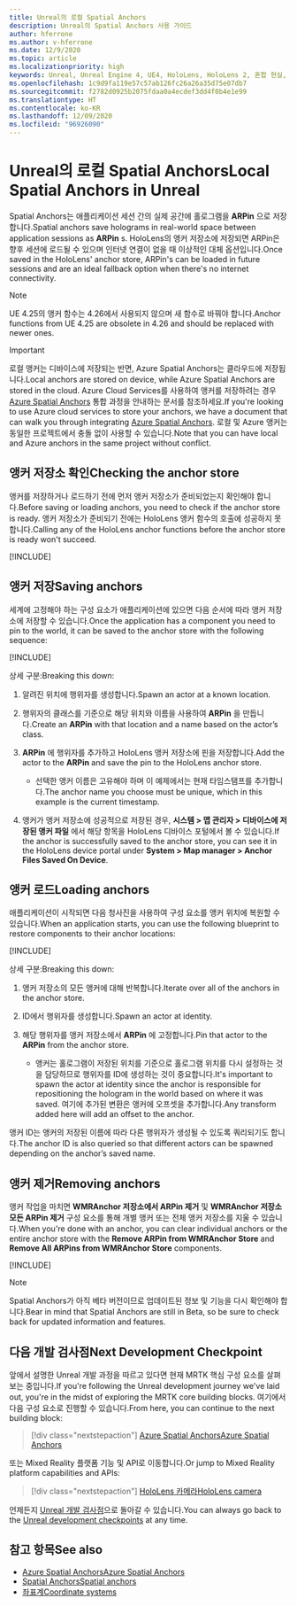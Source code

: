 ```yaml
---
title: Unreal의 로컬 Spatial Anchors
description: Unreal의 Spatial Anchors 사용 가이드
author: hferrone
ms.author: v-hferrone
ms.date: 12/9/2020
ms.topic: article
ms.localizationpriority: high
keywords: Unreal, Unreal Engine 4, UE4, HoloLens, HoloLens 2, 혼합 현실, 개발, 기능, 설명서, 가이드, 홀로그램, spatial anchors, 혼합 현실 헤드셋, windows mixed reality 헤드셋, 가상 현실 헤드셋
ms.openlocfilehash: 1c9d9fa119e57c57ab126fc26a26a35d75e07db7
ms.sourcegitcommit: f2782d0925b2075fdaa0a4ecdef3dd4f0b4e1e99
ms.translationtype: HT
ms.contentlocale: ko-KR
ms.lasthandoff: 12/09/2020
ms.locfileid: "96926090"
---
```

# <a name="local-spatial-anchors-in-unreal"></a><span data-ttu-id="51700-104">Unreal의 로컬 Spatial Anchors</span><span class="sxs-lookup"><span data-stu-id="51700-104">Local Spatial Anchors in Unreal</span></span>

<span data-ttu-id="51700-105">Spatial Anchors는 애플리케이션 세션 간의 실제 공간에 홀로그램을 **ARPin** 으로 저장합니다.</span><span class="sxs-lookup"><span data-stu-id="51700-105">Spatial anchors save holograms in real-world space between application sessions as **ARPin** s.</span></span> <span data-ttu-id="51700-106">HoloLens의 앵커 저장소에 저장되면 ARPin은 향후 세션에 로드될 수 있으며 인터넷 연결이 없을 때 이상적인 대체 옵션입니다.</span><span class="sxs-lookup"><span data-stu-id="51700-106">Once saved in the HoloLens' anchor store, ARPin's can be loaded in future sessions and are an ideal fallback option when there's no internet connectivity.</span></span>

> [!NOTE]
> <span data-ttu-id="51700-107">UE 4.25의 앵커 함수는 4.26에서 사용되지 않으며 새 함수로 바꿔야 합니다.</span><span class="sxs-lookup"><span data-stu-id="51700-107">Anchor functions from UE 4.25 are obsolete in 4.26 and should be replaced with newer ones.</span></span> 

> [!IMPORTANT]
> <span data-ttu-id="51700-108">로컬 앵커는 디바이스에 저장되는 반면, Azure Spatial Anchors는 클라우드에 저장됩니다.</span><span class="sxs-lookup"><span data-stu-id="51700-108">Local anchors are stored on device, while Azure Spatial Anchors are stored in the cloud.</span></span> <span data-ttu-id="51700-109">Azure Cloud Services를 사용하여 앵커를 저장하려는 경우 [Azure Spatial Anchors](unreal-azure-spatial-anchors.md) 통합 과정을 안내하는 문서를 참조하세요.</span><span class="sxs-lookup"><span data-stu-id="51700-109">If you're looking to use Azure cloud services to store your anchors, we have a document that can walk you through integrating [Azure Spatial Anchors](unreal-azure-spatial-anchors.md).</span></span> <span data-ttu-id="51700-110">로컬 및 Azure 앵커는 동일한 프로젝트에서 충돌 없이 사용할 수 있습니다.</span><span class="sxs-lookup"><span data-stu-id="51700-110">Note that you can have local and Azure anchors in the same project without conflict.</span></span>

## <a name="checking-the-anchor-store"></a><span data-ttu-id="51700-111">앵커 저장소 확인</span><span class="sxs-lookup"><span data-stu-id="51700-111">Checking the anchor store</span></span>

<span data-ttu-id="51700-112">앵커를 저장하거나 로드하기 전에 먼저 앵커 저장소가 준비되었는지 확인해야 합니다.</span><span class="sxs-lookup"><span data-stu-id="51700-112">Before saving or loading anchors, you need to check if the anchor store is ready.</span></span>  <span data-ttu-id="51700-113">앵커 저장소가 준비되기 전에는 HoloLens 앵커 함수의 호출에 성공하지 못합니다.</span><span class="sxs-lookup"><span data-stu-id="51700-113">Calling any of the HoloLens anchor functions before the anchor store is ready won't succeed.</span></span>  

[!INCLUDE[](includes/tabs-sa-1.md)]

## <a name="saving-anchors"></a><span data-ttu-id="51700-114">앵커 저장</span><span class="sxs-lookup"><span data-stu-id="51700-114">Saving anchors</span></span>

<span data-ttu-id="51700-115">세계에 고정해야 하는 구성 요소가 애플리케이션에 있으면 다음 순서에 따라 앵커 저장소에 저장할 수 있습니다.</span><span class="sxs-lookup"><span data-stu-id="51700-115">Once the application has a component you need to pin to the world, it can be saved to the anchor store with the following sequence:</span></span> 

[!INCLUDE[](includes/tabs-sa-2.md)]

<span data-ttu-id="51700-116">상세 구분:</span><span class="sxs-lookup"><span data-stu-id="51700-116">Breaking this down:</span></span>
1. <span data-ttu-id="51700-117">알려진 위치에 행위자를 생성합니다.</span><span class="sxs-lookup"><span data-stu-id="51700-117">Spawn an actor at a known location.</span></span>
2. <span data-ttu-id="51700-118">행위자의 클래스를 기준으로 해당 위치와 이름을 사용하여 **ARPin** 을 만듭니다.</span><span class="sxs-lookup"><span data-stu-id="51700-118">Create an **ARPin** with that location and a name based on the actor’s class.</span></span> 
3. <span data-ttu-id="51700-119">**ARPin** 에 행위자를 추가하고 HoloLens 앵커 저장소에 핀을 저장합니다.</span><span class="sxs-lookup"><span data-stu-id="51700-119">Add the actor to the **ARPin** and save the pin to the HoloLens anchor store.</span></span>  
    * <span data-ttu-id="51700-120">선택한 앵커 이름은 고유해야 하며 이 예제에서는 현재 타임스탬프를 추가합니다.</span><span class="sxs-lookup"><span data-stu-id="51700-120">The anchor name you choose must be unique, which in this example is the current timestamp.</span></span> 

4. <span data-ttu-id="51700-121">앵커가 앵커 저장소에 성공적으로 저장된 경우, **시스템 > 맵 관리자 > 디바이스에 저장된 앵커 파일** 에서 해당 항목을 HoloLens 디바이스 포털에서 볼 수 있습니다.</span><span class="sxs-lookup"><span data-stu-id="51700-121">If the anchor is successfully saved to the anchor store, you can see it in the HoloLens device portal under **System > Map manager > Anchor Files Saved On Device**.</span></span> 

## <a name="loading-anchors"></a><span data-ttu-id="51700-122">앵커 로드</span><span class="sxs-lookup"><span data-stu-id="51700-122">Loading anchors</span></span>

<span data-ttu-id="51700-123">애플리케이션이 시작되면 다음 청사진을 사용하여 구성 요소를 앵커 위치에 복원할 수 있습니다.</span><span class="sxs-lookup"><span data-stu-id="51700-123">When an application starts, you can use the following blueprint to restore components to their anchor locations:</span></span>

[!INCLUDE[](includes/tabs-sa-3.md)]

<span data-ttu-id="51700-124">상세 구분:</span><span class="sxs-lookup"><span data-stu-id="51700-124">Breaking this down:</span></span>
1. <span data-ttu-id="51700-125">앵커 저장소의 모든 앵커에 대해 반복합니다.</span><span class="sxs-lookup"><span data-stu-id="51700-125">Iterate over all of the anchors in the anchor store.</span></span> 
2. <span data-ttu-id="51700-126">ID에서 행위자를 생성합니다.</span><span class="sxs-lookup"><span data-stu-id="51700-126">Spawn an actor at identity.</span></span>
3. <span data-ttu-id="51700-127">해당 행위자를 앵커 저장소에서 **ARPin** 에 고정합니다.</span><span class="sxs-lookup"><span data-stu-id="51700-127">Pin that actor to the **ARPin** from the anchor store.</span></span>  

    * <span data-ttu-id="51700-128">앵커는 홀로그램이 저장된 위치를 기준으로 홀로그램 위치를 다시 설정하는 것을 담당하므로 행위자를 ID에 생성하는 것이 중요합니다.</span><span class="sxs-lookup"><span data-stu-id="51700-128">It's important to spawn the actor at identity since the anchor is responsible for repositioning the hologram in the world based on where it was saved.</span></span> <span data-ttu-id="51700-129">여기에 추가된 변환은 앵커에 오프셋을 추가합니다.</span><span class="sxs-lookup"><span data-stu-id="51700-129">Any transform added here will add an offset to the anchor.</span></span> 

<span data-ttu-id="51700-130">앵커 ID는 앵커의 저장된 이름에 따라 다른 행위자가 생성될 수 있도록 쿼리되기도 합니다.</span><span class="sxs-lookup"><span data-stu-id="51700-130">The anchor ID is also queried so that different actors can be spawned depending on the anchor’s saved name.</span></span> 

## <a name="removing-anchors"></a><span data-ttu-id="51700-131">앵커 제거</span><span class="sxs-lookup"><span data-stu-id="51700-131">Removing anchors</span></span> 

<span data-ttu-id="51700-132">앵커 작업을 마치면 **WMRAnchor 저장소에서 ARPin 제거** 및 **WMRAnchor 저장소 모든 ARPin 제거** 구성 요소를 통해 개별 앵커 또는 전체 앵커 저장소를 지울 수 있습니다.</span><span class="sxs-lookup"><span data-stu-id="51700-132">When you're done with an anchor, you can clear individual anchors or the entire anchor store with the **Remove ARPin from WMRAnchor Store** and **Remove All ARPins from WMRAnchor Store** components.</span></span>

[!INCLUDE[](includes/tabs-sa-4.md)]

> [!NOTE]
> <span data-ttu-id="51700-133">Spatial Anchors가 아직 베타 버전이므로 업데이트된 정보 및 기능을 다시 확인해야 합니다.</span><span class="sxs-lookup"><span data-stu-id="51700-133">Bear in mind that Spatial Anchors are still in Beta, so be sure to check back for updated information and features.</span></span>

## <a name="next-development-checkpoint"></a><span data-ttu-id="51700-134">다음 개발 검사점</span><span class="sxs-lookup"><span data-stu-id="51700-134">Next Development Checkpoint</span></span>

<span data-ttu-id="51700-135">앞에서 설명한 Unreal 개발 과정을 따르고 있다면 현재 MRTK 핵심 구성 요소를 살펴보는 중입니다.</span><span class="sxs-lookup"><span data-stu-id="51700-135">If you're following the Unreal development journey we've laid out, you're in the midst of exploring the MRTK core building blocks.</span></span> <span data-ttu-id="51700-136">여기에서 다음 구성 요소로 진행할 수 있습니다.</span><span class="sxs-lookup"><span data-stu-id="51700-136">From here, you can continue to the next building block:</span></span> 

> [!div class="nextstepaction"]
> [<span data-ttu-id="51700-137">Azure Spatial Anchors</span><span class="sxs-lookup"><span data-stu-id="51700-137">Azure Spatial Anchors</span></span>](unreal-azure-spatial-anchors.md)

<span data-ttu-id="51700-138">또는 Mixed Reality 플랫폼 기능 및 API로 이동합니다.</span><span class="sxs-lookup"><span data-stu-id="51700-138">Or jump to Mixed Reality platform capabilities and APIs:</span></span>

> [!div class="nextstepaction"]
> [<span data-ttu-id="51700-139">HoloLens 카메라</span><span class="sxs-lookup"><span data-stu-id="51700-139">HoloLens camera</span></span>](unreal-hololens-camera.md)

<span data-ttu-id="51700-140">언제든지 [Unreal 개발 검사점](unreal-development-overview.md#2-core-building-blocks)으로 돌아갈 수 있습니다.</span><span class="sxs-lookup"><span data-stu-id="51700-140">You can always go back to the [Unreal development checkpoints](unreal-development-overview.md#2-core-building-blocks) at any time.</span></span>

## <a name="see-also"></a><span data-ttu-id="51700-141">참고 항목</span><span class="sxs-lookup"><span data-stu-id="51700-141">See also</span></span>
* [<span data-ttu-id="51700-142">Azure Spatial Anchors</span><span class="sxs-lookup"><span data-stu-id="51700-142">Azure Spatial Anchors</span></span>](unreal-azure-spatial-anchors.md)
* [<span data-ttu-id="51700-143">Spatial Anchors</span><span class="sxs-lookup"><span data-stu-id="51700-143">Spatial anchors</span></span>](../../design/spatial-anchors.md)
* [<span data-ttu-id="51700-144">좌표계</span><span class="sxs-lookup"><span data-stu-id="51700-144">Coordinate systems</span></span>](../../design/coordinate-systems.md)

